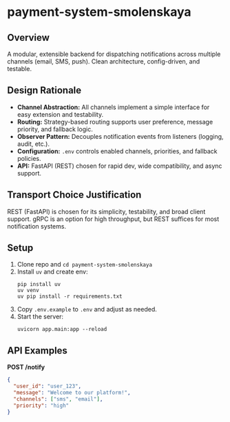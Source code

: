 # payment-system-smolenskaya

## Overview

A modular, extensible backend for dispatching notifications across multiple channels (email, SMS, push). Clean architecture, config-driven, and testable.

## Design Rationale

- **Channel Abstraction:** All channels implement a simple interface for easy extension and testability.
- **Routing:** Strategy-based routing supports user preference, message priority, and fallback logic.
- **Observer Pattern:** Decouples notification events from listeners (logging, audit, etc.).
- **Configuration:** `.env` controls enabled channels, priorities, and fallback policies.
- **API:** FastAPI (REST) chosen for rapid dev, wide compatibility, and async support.

## Transport Choice Justification

REST (FastAPI) is chosen for its simplicity, testability, and broad client support. gRPC is an option for high throughput, but REST suffices for most notification systems.

## Setup

1. Clone repo and `cd payment-system-smolenskaya`
2. Install `uv` and create env:
    ```
    pip install uv
    uv venv
    uv pip install -r requirements.txt
    ```
3. Copy `.env.example` to `.env` and adjust as needed.
4. Start the server:
    ```
    uvicorn app.main:app --reload
    ```

## API Examples

**POST /notify**

```json
{
  "user_id": "user_123",
  "message": "Welcome to our platform!",
  "channels": ["sms", "email"],
  "priority": "high"
}
